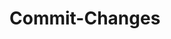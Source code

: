 # Commit-Changes
<param ve-d3plus-network url="https://raw.githubusercontent.com/JSTOR-Labs/plant-humanities/main/graphs/peony_medici.tsv">




		
